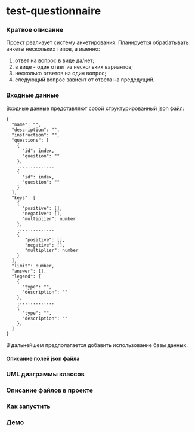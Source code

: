 # test-questionnaire
### Краткое описание
Проект реализует систему анкетирования. Планируется обрабатывать анкеты нескольких типов, а именно:
1. ответ на вопрос в виде да/нет;
2. в виде - один ответ из нескольких вариантов;
3. несколько ответов на один вопрос;
4. следующий вопрос зависит от ответа на предедущий.
### Входные данные
Входные данные представляют собой структурированный json файл: 
```
{
  "name": "",
  "description": "",
  "instruction": "",
  "questions": [
    {
      "id": index,
      "question": ""
    },
    ..............
    {
      "id": index,
      "question": ""
    }
  ],
  "keys": [
    {
      "positive": [],
      "negative": [],
      "multiplier": number
    },
    ..............
    {
       "positive": [],
       "negative": [],
       "multiplier": number
    }
  ],
  "limit": number,
  "answer": [],
  "legend": [
    {
      "type": "",
      "description": ""
    },
    ..............
    {
      "type": "",
      "description": ""
    },
  ]
}
```  
В дальнейшем предполагается добавить использование базы данных.
#### Описание полей json файла
### UML диаграммы классов
### Описание файлов в проекте
### Как запустить
### Демо
